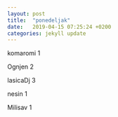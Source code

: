 ```yaml
---
layout: post
title:  "ponedeljak"
date:   2019-04-15 07:25:24 +0200
categories: jekyll update
---
```

komaromi 1  

Ognjen 2  

lasicaDj 3  

nesin 1  

Milisav 1   
